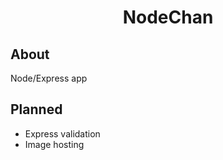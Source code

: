 <h1 align="center">NodeChan</h1>

About
-----
Node/Express app


Planned
-------
- Express validation
- Image hosting
